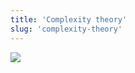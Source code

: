 ```yaml
---
title: 'Complexity theory'
slug: 'complexity-theory'
---
```


![](https://static.meri.garden/3495e5cb73ef8a589dab6bbd860832c6.png)